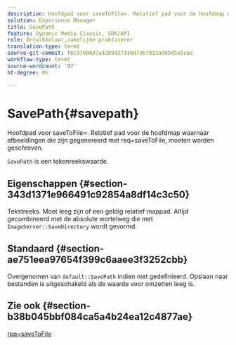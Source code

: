 ```yaml
---
description: Hoofdpad voor saveToFile=. Relatief pad voor de hoofdmap waarnaar afbeeldingen die zijn gegenereerd met req=saveToFile, moeten worden geschreven.
solution: Experience Manager
title: SavePath
feature: Dynamic Media Classic, SDK/API
role: Ontwikkelaar,zakelijke praktiserer
translation-type: tm+mt
source-git-commit: f6c97606d7a4209427316d7367013ad9585a5cae
workflow-type: tm+mt
source-wordcount: '97'
ht-degree: 0%

---
```



# SavePath{#savepath}

Hoofdpad voor saveToFile=. Relatief pad voor de hoofdmap waarnaar afbeeldingen die zijn gegenereerd met req=saveToFile, moeten worden geschreven.

`SavePath` is een tekenreekswaarde.

## Eigenschappen {#section-343d1371e966491c92854a8df14c3c50}

Tekstreeks. Moet leeg zijn of een geldig relatief mappad. Altijd gecombineerd met de absolute wortelweg die met `ImageServer::SaveDirectory` wordt gevormd.

## Standaard {#section-ae751eea97654f399c6aaee3f3252cbb}

Overgenomen van `default::SavePath` indien niet gedefinieerd. Opslaan naar bestanden is uitgeschakeld als de waarde voor omzetten leeg is.

## Zie ook {#section-b38b045bbf084ca5a4b24ea12c4877ae}

[req=saveToFile](../../../../../is-api/http-ref/image-serving-api-ref/c-http-protocol-reference/c-command-reference/r-req/r-req.md#reference-907cdb4a97034db7ad94695f25552e76)
